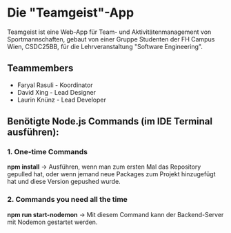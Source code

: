 # Die "Teamgeist"-App
Teamgeist ist eine Web-App für Team- und Aktivitätenmanagement von Sportmannschaften, gebaut von einer Gruppe Studenten der FH Campus Wien, CSDC25BB, für die Lehrveranstaltung "Software Engineering".

## Teammembers
* Faryal Rasuli - Koordinator
* David Xing - Lead Designer
* Laurin Knünz - Lead Developer

## Benötigte Node.js Commands (im IDE Terminal ausführen):
### 1. One-time Commands
**npm install** → Ausführen, wenn man zum ersten Mal das Repository gepulled hat, oder wenn jemand neue Packages zum Projekt hinzugefügt hat und diese Version gepushed wurde.
### 2. Commands you need all the time
**npm run start-nodemon** → Mit diesem Command kann der Backend-Server mit Nodemon gestartet werden.
